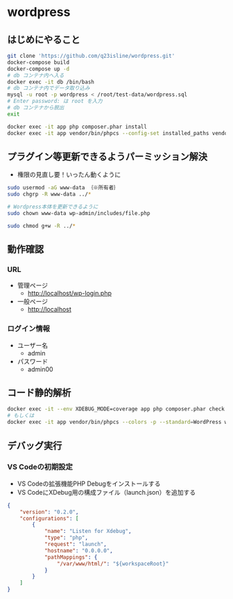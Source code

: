 # wordpress

## はじめにやること

```bash
git clone 'https://github.com/q23isline/wordpress.git'
docker-compose build
docker-compose up -d
# db コンテナ内へ入る
docker exec -it db /bin/bash
# db コンテナ内でデータ取り込み
mysql -u root -p wordpress < /root/test-data/wordpress.sql
# Enter password: は root を入力
# db コンテナから脱出
exit

docker exec -it app php composer.phar install
docker exec -it app vendor/bin/phpcs --config-set installed_paths vendor/wp-coding-standards/wpcs
```

## プラグイン等更新できるようパーミッション解決

- 権限の見直し要！いったん動くように

```bash
sudo usermod -aG www-data ｛※所有者｝
sudo chgrp -R www-data ../*

# Wordpress本体を更新できるように
sudo chown www-data wp-admin/includes/file.php

sudo chmod g+w -R ../*
```

## 動作確認

### URL

- 管理ページ
  - <http://localhost/wp-login.php>
- 一般ページ
  - <http://localhost>

### ログイン情報

- ユーザー名
  - admin
- パスワード
  - admin00

## コード静的解析

```bash
docker exec -it --env XDEBUG_MODE=coverage app php composer.phar check
# もしくは
docker exec -it app vendor/bin/phpcs --colors -p --standard=WordPress wp-content/themes/
```

## デバッグ実行

### VS Codeの初期設定

- VS Codeの拡張機能PHP Debugをインストールする
- VS CodeにXDebug用の構成ファイル（launch.json）を追加する

```json
{
    "version": "0.2.0",
    "configurations": [
        {
            "name": "Listen for Xdebug",
            "type": "php",
            "request": "launch",
            "hostname": "0.0.0.0",
            "pathMappings": {
                "/var/www/html/": "${workspaceRoot}"
            }
        }
    ]
}
```
